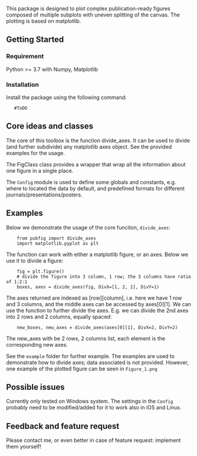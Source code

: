 This package is designed to plot complex publication-ready figures composed of multiple subplots with uneven splitting of the canvas. The plotting is based on matplotlib.

## Getting Started

### Requirement
Python >= 3.7 with Numpy, Matplotlib

### Installation
Install the package using the following command:
```commandline
   #ToDO
```


## Core ideas and classes

The core of this toolbox is the function divide_axes. It can be used to divide (and further subdivide) any matplotlib axes object. See the provided examples for the usage.

The FigClass class provides a wrapper that wrap all the information about one figure in a single place.

The `Config` module is used to define some globals and constants, e.g. where to located the data by default, and predefined formats for different journals/presentations/posters.


## Examples

Below we demonstrate the usage of the core funciton, `divide_axes`:
```
    from pubfig import divide_axes
    import matplotlib.pyplot as plt
```
The function can work with either a matplotlib figure, or an axes. Below we use it to divide a figure:
```
    fig = plt.figure()
    # divide the figure into 3 column, 1 row; the 3 columns have ratio of 1:2:1
    boxes, axes = divide_axes(fig, DivX=[1, 2, 1], DivY=1)
```
The axes returned are indexed as [row][column], i.e. here we have 1 row and 3 columns, and the middle axes can be accessed by axes[0][1].
We can use the function to further divide the axes. E.g. we can divide the 2nd axes into 2 rows and 2 columns, equally spaced:
```
    new_boxes, new_axes = divide_axes(axes[0][1], DivX=2, DivY=2)
```
The new_axes with be 2 rows, 2 columns list, each element is the corresponding new axes.

See the `example` folder for further example. The examples are used to demonstrate how to divide axes; data associated is not provided. However, one example of the plotted figure can be seen in `Figure_1.png`


## Possible issues

Currently only tested on Windows system. The settings in the `Config` probably need to be modified/added for it to work also in iOS and Linux.


## Feedback and feature request

Please contact me, or even better in case of feature request: implement them yourself!

